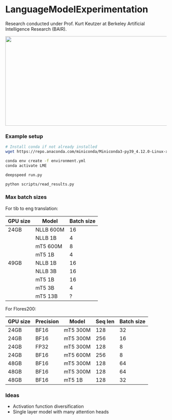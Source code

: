 # LanguageModelExperimentation

Research conducted under Prof. Kurt Keutzer at Berkeley Artificial Intelligence Research (BAIR). 

<img src="http://bair.berkeley.edu/images/BAIR_Logo_BlueType_Tag.png" width="525" height="280">



### Example setup
```bash
# Install conda if not already installed
wget https://repo.anaconda.com/miniconda/Miniconda3-py39_4.12.0-Linux-x86_64.sh

conda env create -f environment.yml
conda activate LME

deepspeed run.py

python scripts/read_results.py
```


### Max batch sizes
For tib to eng translation:

|GPU size|Model      |Batch size|
|--------|-----------|----------|
|    24GB|  NLLB 600M|        16|
|        |    NLLB 1B|         4|
|        |   mT5 600M|         8|
|        |     mT5 1B|         4|
|    49GB|    NLLB 1B|        16|
|        |    NLLB 3B|        16|
|        |     mT5 1B|        16|
|        |     mT5 3B|         4|
|        |    mT5 13B|         ?|

For Flores200:

|GPU size|Precision|Model      |Seq len|Batch size|
|--------|---------|-----------|-------|----------|
|    24GB|     BF16|   mT5 300M|    128|        32|
|    24GB|     BF16|   mT5 300M|    256|        16|
|    24GB|     FP32|   mT5 300M|    128|         8|
|    24GB|     BF16|   mT5 600M|    256|         8|
|    48GB|     BF16|   mT5 300M|    128|        64|
|    48GB|     BF16|   mT5 300M|    128|        64|
|    48GB|     BF16|     mT5 1B|    128|        32|


### Ideas
- Activation function diversification
- Single layer model with many attention heads
